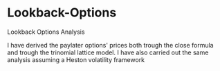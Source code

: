 # Lookback-Options
Lookback Options Analysis

I have derived the paylater options' prices both trough the close formula and trough the trinomial lattice model. I have also carried out the same analysis assuming a Heston volatility framework
